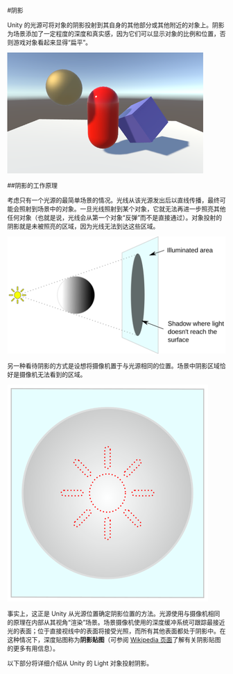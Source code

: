 #阴影

Unity 的光源可将对象的<span class='doc-keyword'>阴影</span>投射到其自身的其他部分或其他附近的对象上。阴影为场景添加了一定程度的深度和真实感，因为它们可以显示对象的比例和位置，否则游戏对象看起来显得“扁平”。

![场景中的对象投射了阴影](../uploads/Main/ShadowIntro.png)


##阴影的工作原理

考虑只有一个光源的最简单场景的情况。光线从该光源发出后以直线传播，最终可能会照射到场景中的对象。一旦光线照射到某个对象，它就无法再进一步照亮其他任何对象（也就是说，光线会从第一个对象“反弹”而不是直接通过）。对象投射的阴影就是未被照亮的区域，因为光线无法到达这些区域。

![](../uploads/Main/ShadowMapIntro.svg) 

另一种看待阴影的方式是设想将摄像机置于与光源相同的位置。场景中阴影区域恰好是摄像机无法看到的区域。

![“从光源视角观察”的同一场景](../uploads/Main/ShadowLightsEyeView.svg)

事实上，这正是 Unity 从光源位置确定阴影位置的方法。光源使用与摄像机相同的原理在内部从其视角“渲染”场景。场景摄像机使用的深度缓冲系统可跟踪最接近光的表面；位于直接视线中的表面将接受光照，而所有其他表面都处于阴影中。在这种情况下，深度贴图称为**阴影贴图**（可参阅 [Wikipedia 页面](http://en.wikipedia.org/wiki/Shadow_mapping)了解有关阴影贴图的更多有用信息）。

以下部分将详细介绍从 Unity 的 Light 对象投射阴影。

